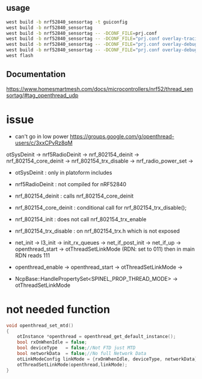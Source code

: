 ## usage
```bash
west build -b nrf52840_sensortag -t guiconfig
west build -b nrf52840_sensortag
west build -b nrf52840_sensortag -- -DCONF_FILE=prj.conf
west build -b nrf52840_sensortag -- -DCONF_FILE="prj.conf overlay-tracing.conf"
west build -b nrf52840_sensortag -- -DCONF_FILE="prj.conf overlay-debug.conf"
west build -b nrf52840_sensortag -- -DCONF_FILE="prj.conf overlay-debug.conf overlay-tracing.conf"
west flash
```

## Documentation
https://www.homesmartmesh.com/docs/microcontrollers/nrf52/thread_sensortag/#tag_openthread_udp


# issue
* can't go in low power
https://groups.google.com/g/openthread-users/c/3xxCPvRz8qM

otSysDeinit -> nrf5RadioDeinit -> nrf_802154_deinit -> nrf_802154_core_deinit -> nrf_802154_trx_disable -> nrf_radio_power_set -> 


* otSysDeinit : only in platoform includes
* nrf5RadioDeinit : not compiled for nRF52840
* nrf_802154_deinit : calls nrf_802154_core_deinit
* nrf_802154_core_deinit : conditional call for nrf_802154_trx_disable();
* nrf_802154_init : does not call nrf_802154_trx_enable
* nrf_802154_trx_disable : on nrf_802154_trx.h which is not exposed


* net_init -> l3_init -> init_rx_queues -> net_if_post_init -> net_if_up -> openthread_start  -> otThreadSetLinkMode
(RDN: set to 011)
then in main RDN reads 111

* openthread_enable -> openthread_start -> otThreadSetLinkMode -> 
* NcpBase::HandlePropertySet<SPINEL_PROP_THREAD_MODE> -> otThreadSetLinkMode

# not needed function
```c
void openthread_set_mtd()
{
	otInstance *openthread = openthread_get_default_instance();
    bool rxOnWhenIdle = false;
    bool deviceType   = false;//Not FTD just MTD
    bool networkData  = false;//No full Network Data
	otLinkModeConfig linkMode = {rxOnWhenIdle, deviceType, networkData};
	otThreadSetLinkMode(openthread,linkMode);
}
```
